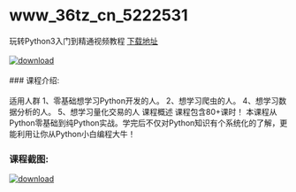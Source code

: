 # www_36tz_cn_5222531
玩转Python3入门到精通视频教程
[下载地址](http://www.36tz.cn/article/5222531 "下载地址")
<br/></br>[![download](http://36tz.cn/muke_img/2022_01_1-47-300x190.png "下载地址")](http://www.36tz.cn/article/5222531 "下载地址")
<br/></br>### 课程介绍:<br/></br>适用人群
1、零基础想学习Python开发的人。
2、想学习爬虫的人。
4、想学习数据分析的人。
5、想学习量化交易的人
课程概述
课程包含80+课时！
本课程从Python零基础到纯Python实战。学完后不仅对Python知识有个系统化的了解，更能利用让你从Python小白编程大牛！

### 课程截图:
[![download](http://36tz.cn/muke_img/2022_01_2-49.png "下载地址")](http://www.36tz.cn/article/5222531 "下载地址")
